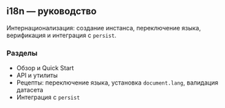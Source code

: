 ## i18n — руководство

Интернационализация: создание инстанса, переключение языка, верификация и интеграция с `persist`.

### Разделы

- Обзор и Quick Start
- API и утилиты
- Рецепты: переключение языка, установка `document.lang`, валидация датасета
- Интеграция с `persist`

